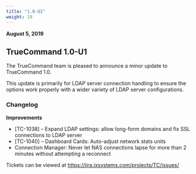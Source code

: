 ```yaml
---
title: "1.0-U1"
weight: 19
---
```


**August 5, 2019**

## TrueCommand 1.0-U1

The TrueCommand team is pleased to announce a minor update to TrueCommand 1.0.

This update is primarily for LDAP server connection handling to ensure the options work properly with a wider variety of LDAP server configurations.

### Changelog

**Improvements**

+ [TC-1038] – Expand LDAP settings: allow long-form domains and fix SSL connections to LDAP server
+ [TC-1040] – Dashboard Cards: Auto-adjust network stats units
+ Connection Manager: Never let NAS connections lapse for more than 2 minutes without attempting a reconnect

Tickets can be viewed at https://jira.ixsystems.com/projects/TC/issues/